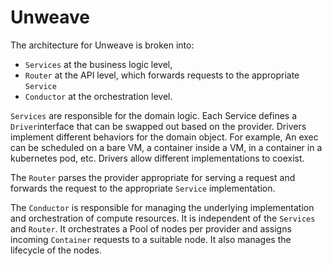 # Unweave

The architecture for Unweave is broken into:
- `Services` at the business logic level,
- `Router` at the API level, which forwards requests to the appropriate `Service`
- `Conductor` at the orchestration level. 

`Services` are responsible for the domain logic. Each Service defines a `Driver`interface 
that can be swapped out based on the provider. Drivers implement different behaviors
for the domain object. For example, An exec can be scheduled on a bare VM, a container 
inside a VM, in a container in a kubernetes pod, etc. Drivers allow different implementations
to coexist.  

The `Router` parses the provider appropriate for serving a request and forwards the
request to the appropriate `Service` implementation.

The `Conductor` is responsible for managing the underlying implementation and 
orchestration of compute resources. It is independent of the `Services` and `Router`. It
orchestrates a Pool of nodes per provider and assigns incoming `Container` requests to a
suitable node. It also manages the lifecycle of the nodes.
